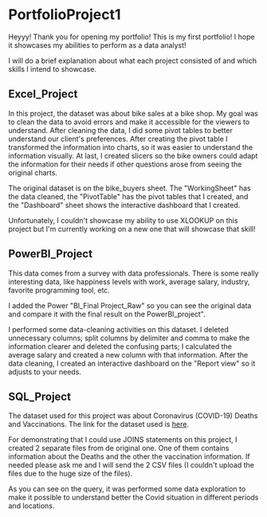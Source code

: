 # PortfolioProject1

Heyyy! Thank you for opening my portfolio! This is my first portfolio! I hope it showcases my abilities to perform as a data analyst!

I will do a brief explanation about what each project consisted of and which skills I intend to showcase.

## Excel_Project

In this project, the dataset was about bike sales at a bike shop. My goal was to clean the data to avoid errors and make it accessible for the viewers to understand. 
After cleaning the data, I did some pivot tables to better understand our client's preferences. After creating the pivot table I transformed the information into charts,
so it was easier to understand the information visually. At last, I created slicers so the bike owners could adapt the information for their needs if other questions arose from seeing
the original charts.

The original dataset is on the bike_buyers sheet. The "WorkingSheet" has the data cleaned, the "PivotTable" has the pivot tables that I created, and the "Dashboard" sheet 
shows the interactive dashboard that I created.

Unfortunately, I couldn't showcase my ability to use XLOOKUP on this project but I'm currently working on a new one that will showcase that skill!

## PowerBI_Project

This data comes from a survey with data professionals. There is some really interesting data, like happiness levels with work, average salary, industry, favorite programming tool, etc.

I added the Power "BI_Final Project_Raw" so you can see the original data and compare it with the final result on the PowerBI_project".

I performed some data-cleaning activities on this dataset. I deleted unnecessary columns; split columns by delimiter and comma to make the information clearer and deleted the confusing parts; I calculated
the average salary and created a new column with that information. After the data cleaning, I created an interactive dashboard on the "Report view" so it adjusts to your needs. 

## SQL_Project

The dataset used for this project was about Coronavirus (COVID-19) Deaths and Vaccinations. The link for the dataset used is [here](https://ourworldindata.org/covid-deaths).

For demonstrating that I could use JOINS statements on this project, I created 2 separate files from de original one. One of them contains information about the Deaths and the other the vaccination information.
If needed please ask me and I will send the 2 CSV files (I couldn't upload the files due to the huge size of the files).

As you can see on the query, it was performed some data exploration to make it possible to understand better the Covid situation in different periods and locations. 



